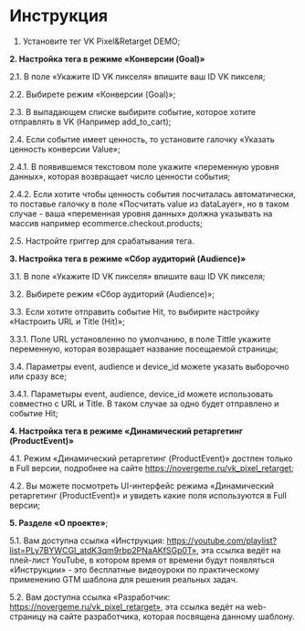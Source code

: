 # Инструкция
1. Установите тег VK Pixel&Retarget DEMO;


**2. Настройка тега в режиме «Конверсии (Goal)»**

2.1. В поле «Укажите ID VK пикселя» впишите ваш ID VK пикселя;

2.2. Выбирете режим «Конверсии (Goal)»;

2.3. В выпадающем списке выбирите событие, которое хотите отправлять в VK (Например add_to_cart);

2.4. Если событие имеет ценность, то установите галочку «Указать ценность конверсии Value»;

2.4.1. В появившемся текстовом поле укажите «переменную уровня данных», которая возвращает число ценности события;

2.4.2. Если хотите чтобы ценность события посчиталась автоматически, то поставье галочку в поле «Посчитать value из dataLayer», но в таком случае - ваша «переменная уровня данных» должна указывать на массив например ecommerce.checkout.products;

2.5. Настройте григгер для срабатывания тега.


**3. Настройка тега в режиме «Сбор аудиторий (Audience)»**

3.1. В поле «Укажите ID VK пикселя» впишите ваш ID VK пикселя;

3.2. Выбирете режим «Сбор аудиторий (Audience)»;

3.3. Если хотите отправить событие Hit, то выбирите настройку «Настроить URL и Title (Hit)»;

3.3.1. Поле URL установленно по умолчанию, в поле Tittle укажите переменную, которая возвращает название посещаемой страницы;

3.4. Параметры event, audience и device_id можете указать выборочно или сразу все;

3.4.1. Параметыры event, audience, device_id можете использовать совместно с URL и Title. В таком случае за одно будет отправлено и событие Hit;


**4. Настройка тега в режиме «Динамический ретаргетинг (ProductEvent)»**

4.1. Режим «Динамический ретаргетинг (ProductEvent)» достпен только в Full версии, подробнее на сайте https://novergeme.ru/vk_pixel_retarget;

4.2. Вы можете посмотреть UI-интерфейс режима «Динамический ретаргетинг (ProductEvent)» и увидеть какие поля используются в Full версии;


**5. Разделе «О проекте»**;

5.1. Вам доступна ссылка «Инструкция: https://youtube.com/playlist?list=PLy7BYWCGI_atdK3qm9rbp2PNaAKfSGp0T», эта ссылка ведёт на плей-лист YouTube, в котором время от времени будут появляться «Инструкции» - это бесплатные видеоуроки по практическому применению GTM шаблона для решения реальных задач.

5.2. Вам доступна ссылка «Разработчик: https://novergeme.ru/vk_pixel_retarget», эта ссылка ведёт на web-страницу на сайте разработчика, которая посвящена данному шаблону.
